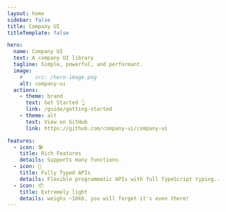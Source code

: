 ```yaml
---
layout: home
sidebar: false
title: Company UI
titleTemplate: false

hero:
  name: Company UI
  text: A company UI library
  tagline: Simple, powerful, and performant.
  image:
    #    src: /hero-image.png
    alt: company-ui
  actions:
    - theme: brand
      text: Get Started 👆
      link: /guide/getting-started
    - theme: alt
      text: View on GitHub
      link: https://github.com/company-ui/company-ui

features:
  - icon: 🛠️
    title: Rich Features
    details: Supports many functions.
  - icon: 🔑
    title: Fully Typed APIs
    details: Flexible programmatic APIs with full TypeScript typing..
  - icon: 📦
    title: Extremely light
    details: weighs ~10kb, you will forget it's even there!
---
```

